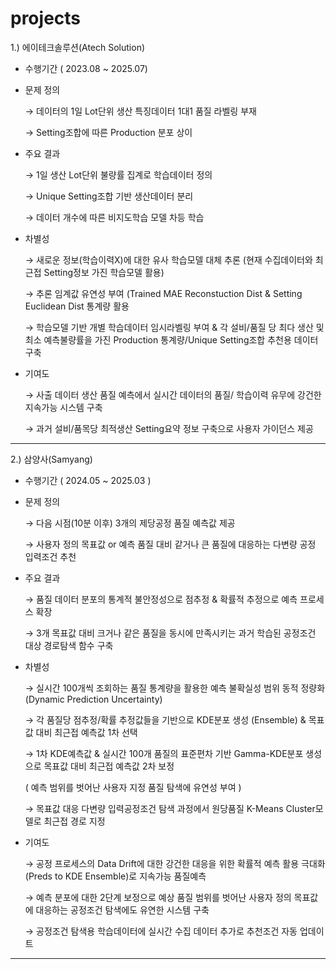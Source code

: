 # projects

1.)	에이테크솔루션(Atech Solution)
-	수행기간 ( 2023.08 ~ 2025.07)
-	문제 정의
  
    → 데이터의 1일 Lot단위 생산 특징데이터 1대1 품질 라벨링 부재
 	
    → Setting조합에 따른 Production 분포 상이
   
-	주요 결과
  
    → 1일 생산 Lot단위 불량률 집계로 학습데이터 정의
 	
    → Unique Setting조합 기반 생산데이터 분리
 	
    → 데이터 개수에 따른 비지도학습 모델 차등 학습
 	
-	차별성
  
    → 새로운 정보(학습이력X)에 대한 유사 학습모델 대체 추론 (현재 수집데이터와 최근접 Setting정보 가진 학습모델 활용)
   
    → 추론 임계값 유연성 부여  (Trained MAE Reconstuction Dist & Setting Euclidean Dist 통계량 활용
   
    → 학습모델 기반 개별 학습데이터 임시라벨링 부여 & 각 설비/품질 당 최다 생산 및 최소 예측불량률을 가진 Production 통계량/Unique Setting조합 추천용 데이터 구축 
   
-	기여도
  
    → 사출 데이터 생산 품질 예측에서 실시간 데이터의 품질/ 학습이력 유무에 강건한 지속가능 시스템 구축
 	
    → 과거 설비/품목당 최적생산 Setting요약 정보 구축으로 사용자 가이던스 제공

---

2.)	삼양사(Samyang)
-	수행기간 ( 2024.05 ~ 2025.03 )
-	문제 정의
  
    → 다음 시점(10분 이후) 3개의 제당공정 품질 예측값 제공
 	
    → 사용자 정의 목표값 or 예측 품질 대비 같거나 큰 품질에 대응하는 다변량 공정 입력조건 추천
 	
-	주요 결과
  
    → 품질 데이터 분포의 통계적 불안정성으로 점추정 & 확률적 추정으로 예측 프로세스 확장
 	
    → 3개 목표값 대비 크거나 같은 품질을 동시에 만족시키는 과거 학습된 공정조건 대상 경로탐색 함수 구축
 	
-	차별성
  
    → 실시간 100개씩 조회하는 품질 통계량을 활용한 예측 불확실성 범위 동적 정량화 (Dynamic Prediction Uncertainty)
 	
    → 각 품질당 점추정/확률 추정값들을 기반으로 KDE분포 생성 (Ensemble) & 목표값 대비 최근접 예측값 1차 선택
 	
    → 1차 KDE예측값 & 실시간 100개 품질의 표준편차 기반 Gamma-KDE분포 생성으로 목표값 대비 최근접 예측값 2차 보정
 	
 	( 예측 범위를 벗어난 사용자 지정 품질 탐색에 유연성 부여  ) 
 	
    → 목표값 대응 다변량 입력공정조건 탐색 과정에서 원당품질 K-Means Cluster모델로 최근접 경로 지정
 	
-	기여도

    → 공정 프로세스의 Data Drift에 대한 강건한 대응을 위한 확률적 예측 활용 극대화(Preds to KDE Ensemble)로 지속가능 품질예측 
   
    → 예측 분포에 대한 2단계 보정으로 예상 품질 범위를 벗어난 사용자 정의 목표값에 대응하는 공정조건 탐색에도 유연한 시스템 구축 
 	
 	  → 공정조건 탐색용 학습데이터에 실시간 수집 데이터 추가로 추천조건 자동 업데이트


---
